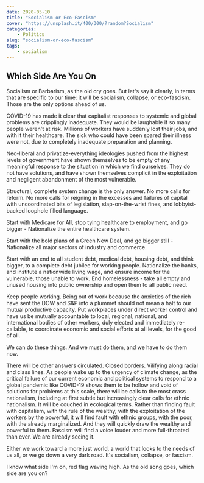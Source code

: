 ```yaml
---
date: 2020-05-10
title: "Socialism or Eco-Fascism"
cover: "https://unsplash.it/400/300/?random?Socialism"
categories: 
    - Politics
slug: "socialism-or-eco-fascism"
tags:
    - socialism
---
```


## Which Side Are You On

Socialism or Barbarism, as the old cry goes. But let's say it clearly, in terms that are specific to our time: it will be socialism, collapse, or eco-fascism. Those are the only options ahead of us.

COVID-19 has made it clear that capitalist responses to systemic and global problems are cripplingly inadequate. They would be laughable if so many people weren't at risk. Millions of workers have suddenly lost their jobs, and with it their healthcare. The sick who could have been spared their illness were not, due to completely inadequate preparation and planning.

Neo-liberal and privatize-everything ideologies pushed from the highest levels of government have shown themselves to be empty of any meaningful response to the situation in which we find ourselves. They do not have solutions, and have shown themselves complicit in the exploitation and negligent abandonment of the most vulnerable.

Structural, complete system change is the only answer. No more calls for reform. No more calls for reigning in the excesses and failures of capital with uncoordinated bits of legislation, slap-on-the-wrist fines, and lobbyist-backed loophole filled language.

Start with Medicare for All, stop tying healthcare to employment, and go bigger - Nationalize the entire healthcare system.

Start with the bold plans of a Green New Deal, and go bigger still - Nationalize all major sectors of industry and commerce.

Start with an end to all student debt, medical debt, housing debt, and think bigger, to a complete debt jubilee for working people. Nationalize the banks, and institute a nationwide living wage, and ensure income for the vulnerable, those unable to work. End homelessness - take all empty and unused housing into public ownership and open them to all public need.

Keep people working. Being out of work because the anxieties of the rich have sent the DOW and S&P into a plummet should not mean a halt to our mutual productive capacity. Put workplaces under direct worker control and have us be mutually accountable to local, regional, national, and international bodies of other workers, duly elected and immediately re-callable, to coordinate economic and social efforts at all levels, for the good of all.

We can do these things. And we must do them, and we have to do them now.

There will be other answers circulated. Closed borders. Vilifying along racial and class lines. As people wake up to the urgency of climate change, as the critical failure of our current economic and political systems to respond to a global pandemic like COVID-19 shows them to be hollow and void of solutions for problems at this scale, there will be calls to the most crass nationalism, including at first subtle but increasingly clear calls for ethnic nationalism. It will be couched in ecological terms. Rather than finding fault with capitalism, with the rule of the wealthy, with the exploitation of the workers by the powerful, it will find fault with ethnic groups, with the poor, with the already marginalized. And they will quickly draw the wealthy and powerful to them. Fascism will find a voice louder and more full-throated than ever. We are already seeing it.

Either we work toward a more just world, a world that looks to the needs of us all, or we go down a very dark road. It's socialism, collapse, or fascism.

I know what side I'm on, red flag waving high. As the old song goes, which side are you on?
